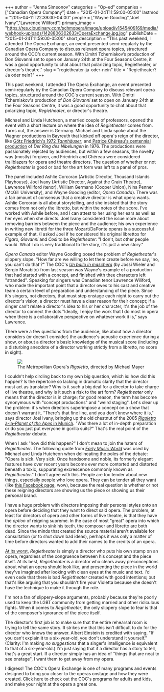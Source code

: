 +++
author = "Jenna Simeonov"
categories = "Op-ed"
companies = ["Canadian Opera Company"]
date = "2015-01-24T11:59:00-05:00"
lastmod = "2015-04-11T22:39:00-04:00"
people = ["Wayne Gooding","Joel Ivany","Lawrence Wiliford"]
primary_image = "https://res.cloudinary.com/schmopera/image/upload/v1545409169/media/webhook-uploads/1428806302633/OperaExchange.jpg.jpg"
publishDate = "2015-01-24T11:59:00-05:00"
short_description = "This past weekend, I attended The Opera Exchange, an event presented semi-regularly by the Canadian Opera Company to discuss relevant opera topics, structured around the COC’s current season. With Dmitri Tcherniakov’s production of Don Giovanni set to open on January 24th at the Four Seasons Centre, it was a good opportunity to chat about that polarizing topic, Regietheater, or director’s theatre."
slug = "regietheater-ja-oder-nein"
title = "Regietheater? Ja oder nein?"
+++

<p>
	This past weekend, I attended The Opera Exchange, an event presented semi-regularly by the Canadian Opera Company to discuss relevant opera topics, structured around the COC's current season. With Dmitri Tcherniakov's production of <em>Don Giovanni</em> set to open on January 24th at the Four Seasons Centre, it was a good opportunity to chat about that polarizing topic, <em>Regietheater</em>, or director's theatre.
</p>
<p>
	Michael and Linda Hutcheon, a married couple of professors, opened the event with a short lecture on where the idea of <em>Regietheater</em> comes from. Turns out, the answer is Germany. Michael and Linda spoke about the Wagner productions in Bayreuth that kicked off opera's reign of the director, like <a href="http://www.amazon.de/Tannh%C3%A4user-2-DVDs-Hans-Sotin/dp/B001A5REB2" target="_blank">Götz Friedrich's 1972 <em>Tannhäuser</em></a>, and<a href="http://www.amazon.com/Wagner-Nibelungen-Bayreuth-Festival-Complete/dp/B00005OATQ" target="_blank"> Patrice Chéreau's centennial production</a> of <em>Der Ring des Nibelungen</em> in 1976. The productions were passionately rejected by audiences, but within a few seasons, the novelty was (mostly) forgiven, and Friedrich and Chéreau were considered trailblazers for opera and theatre directors. The question of whether or not <em>Regietheater </em>is good or bad for the art form was left to a panel of pros.
</p>
<p>
	The panel included Ashlie Corcoran (Artistic Director, Thousand Islands Playhouse), Joel Ivany (Artistic Director, Against the Grain Theatre), Lawrence Wiliford (tenor), William Germano (Cooper Union), Nina Penner (McGill University), and Wayne Gooding (editor,<em> Opera Canada</em>). There was a fair amount of consensus that a creative director is what opera wants. Ashlie Corcoran is all about storytelling, and she insisted that the story comes from not only the libretto, but within the notes of the score. I've worked with Ashlie before, and I can attest to her using her ears as well as her eyes when she directs. Joel Ivany considered the issue more about removing barriers between the piece and the audience; his own experience in writing new libretti for the three Mozart/DaPonte operas is a successful example of that. (I asked Joel if he considered his original librettos for <em>Figaro</em>, <em>Giovanni</em> and <em>Così</em> to be <em>Regietheater</em>: "I don't, but other people would. What I do is very traditional to the story, it's just a new story."
</p>
<p>
	<em>Opera Canada</em> editor Wayne Gooding posed the problem of <em>Regietheater</em>'s slippery slope. "How far are we willing to let them create before we say, 'no, you can't do that'?" The COC's <a href="http://arts.nationalpost.com/2014/02/04/opera-review-at-least-the-music-rocks-at-this-masked-ball/" target="_blank"><em>Un ballo in maschera</em></a> (by Jossi Wieler and Sergio Morabito) from last season was Wayne's example of a production that had started with a concept, and finished with thee characters left "stranded". Speaking for singers was Canadian tenor Lawrence Wiliford, who made the important point that a director owes to his cast and creative team a certain level of preparation and understanding of the piece. Since it's singers, not directors, that must step onstage each night to carry out the director's vision, a director must have a clear reason for their concept; if a singer can't relate a director's idea to his or her character, it's the job of the director to connect the dots."Ideally, I enjoy the work that I do most in opera when there is a collaborative perspective on whatever work it is," says Lawrence.
</p>
<p>
	There were a few questions from the audience, like about how a director considers (or doesn't consider) the audience's acoustic experience during a show, or about a director's basic knowledge of the musical score (including a disturbing anecdote of a director working strictly from a libretto, no score in sight).
</p>
<figure data-type="image"><a href="https://res.cloudinary.com/schmopera/image/upload/v1545409169/media/webhook-uploads/1428806338711/VegasRigoletto.jpg"><img data-resize-src="http://lh3.googleusercontent.com/-CehLgA1PneD8a9C4fSZ4lk9_mfA387za_EOIH9HyXVjcq958XIYBRMw7rM0Pdn-Do9Dn53EBoSv_AK_KjQHo6acYIan" src="http://lh3.googleusercontent.com/-CehLgA1PneD8a9C4fSZ4lk9_mfA387za_EOIH9HyXVjcq958XIYBRMw7rM0Pdn-Do9Dn53EBoSv_AK_KjQHo6acYIan=s1200"></a><figcaption>The Metropolitan Opera's <em>Rigoletto</em>, directed by Michael Mayer</figcaption></figure>
<p>
	I couldn't help circling back to my own big question, which is: how did this happen? Is the repertoire so lacking in dramatic clarity that the director must act as translator? Why is it such a big deal for a director to take charge of live theatre, and why is it such a risk to the art form? <em>Regietheater</em> only means that the director is in charge; for good reason, the term has become synonymous with "concept productions" and "weird staging". Let's clear up the problem: it's when directors superimpose a concept on a show that doesn't warrant it. "There's that fine line, and you don't know where it is," says director Joel Ivany, bringing up the old chestnut of the 2005 <a href="http://www.ft.com/intl/cms/s/0/76305d3c-8609-11d9-b506-00000e2511c8.html" target="_blank"><em>Rigoletto</em> à-la-<em>Planet of the Apes</em> in Munich</a>. "Was there a lot of in-depth preparation or do you just put everyone in gorilla suits?" That's the real point of the <em>Regietheater</em> debate.
</p>
<p>
	When I ask "how did this happen?" I don't mean to join the haters of <em>Regietheater</em>. The following quote from <em><a href="http://www.earlymusicworld.com/id44.html" target="_blank">Early Music World</a> </em>was used by Michael and Linda Hutcheon when delineating the poles of the debate: "Opera is sick. Very sick. Once handsome and noble, its formerly elegant features have over recent years become ever more contorted and distorted beneath a toxic, suppurating excrescence commonly known as <em>Regietheater</em>." I don't agree with this. People are too tender about new things, especially people who love opera. They can be tender all they want (like <a href="https://www.facebook.com/permalink.php?story_fbid=815481098518718&amp;id=146292958770872" target="_blank">this Facebook page</a>, wow), because the real question is whether or not these reigning directors are showing us the piece or showing us their personal brand.
</p>
<p>
	I have a huge problem with directors imposing their personal styles onto an opera before deciding that they want to direct said opera. The problem, at least for directors of opera and other forms of live theatre, is that they have the <em>option</em> of reigning supreme. In the case of most "great" opera into which the director wants to sink his teeth, the composer and libretto are both dead. Since the minds that created the source material aren't available for consultation (or to shut down bad ideas), perhaps it was only a matter of time before directors wanted to add their names to the credits of an opera.
</p>
<p>
	<a href="https://www.youtube.com/playlist?list=PLjvHW5P_QKvDSf_0wHgTHrQFw39_Q13FC" target="_blank">At its worst</a>, <em>Regietheater</em> is simply a director who puts his own stamp on an opera, regardless of the congruence between his concept and the piece itself. At its best, <em>Regietheater</em> is a director who clears away preconceptions about what an opera should look like, and presenting the piece in the world they've imagined after looking with clean eyes at the music and text. I'd even cede that there is bad <em>Regietheater </em>created with good intentions; but that's like arguing that you shouldn't fire your Violetta because she doesn't have the technique to make it through the role.
</p>
<p>
	I'm not a fan of slippery-slope arguments, probably because they're poorly used to keep the LGBT community from getting married and other ridiculous fights. When it comes to <em>Regietheater</em>, the only slippery slope to fear is that of the composer's ignorance of the piece itself.
</p>
<p>
	The director's first job is to make sure that the entire rehearsal room is trying to tell the same story. It strikes me that this isn't difficult to do for the director who knows the answer. Albert Einstein is credited with saying, "If you can't explain it to a six-year-old, you don't understand it yourself." (Clarity: I'm making <em>no suggestions</em> that a singer's intelligence is equivalent to that of a six-year-old.) I'm just saying that if a director has a story to tell, that's a great start. If a director simply has an idea of "things that are neat to see onstage", I want them to get away from my opera.
</p>
<p class="intro">
	I digress! The COC's Opera Exchange is one of many programs and events designed to bring you closer to the operas onstage and how they were created. <a href="http://www.coc.ca/ExploreAndLearn.aspx" target="_blank">Click here</a> to check out the COC's programs for adults and kids, and make your night at the opera a great one.
</p>

